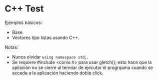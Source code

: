 # C++ Test
Ejemplos básicos:
* Base.
* Vectores tipo listas usando C++.

Notas:
* Nunca olvidar `using namespace std;`.
* Se requiere #include <conio.h> para usar gletch(); esto hace que la apliación no se cierre al termiar de ejecutar el progrqama cuando se accede a la aplicación haciendo doble click.
